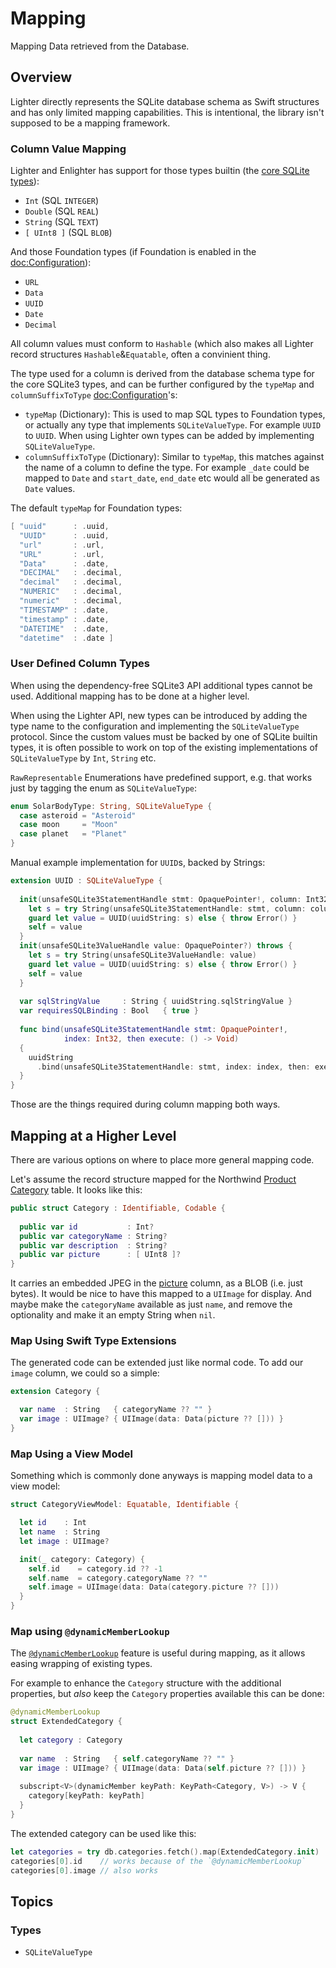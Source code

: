 # Mapping

Mapping Data retrieved from the Database.

## Overview

Lighter directly represents the SQLite database schema as Swift structures
and has only limited mapping capabilities.
This is intentional, the library isn't supposed to be a mapping framework.

### Column Value Mapping

Lighter and Enlighter has support for those types builtin (the 
[core SQLite types](https://www.sqlite.org/datatype3.html)):
- `Int`       (SQL `INTEGER`)
- `Double`    (SQL `REAL`)
- `String`    (SQL `TEXT`)
- `[ UInt8 ]` (SQL `BLOB`)

And those Foundation types (if Foundation is enabled in the 
<doc:Configuration>):
- `URL`
- `Data`
- `UUID`
- `Date`
- `Decimal`

All column values must conform to `Hashable` (which also makes all Lighter 
record structures `Hashable`&`Equatable`, often a convinient thing.

The type used for a column is derived from the database schema type for the
core SQLite3 types, and can be further configured by the 
`typeMap` and `columnSuffixToType` <doc:Configuration>'s:

- `typeMap` (Dictionary): This is used to map SQL types to Foundation types,
  or actually any type that implements ``SQLiteValueType``.
  For example `UUID` to `UUID`.
  When using Lighter own types can be added by implementing ``SQLiteValueType``.
- `columnSuffixToType` (Dictionary): Similar to `typeMap`, this matches
  against the name of a column to define the type.
  For example `_date` could be mapped to `Date` and `start_date`, `end_date`
  etc would all be generated as `Date` values.

The default `typeMap` for Foundation types:
```swift
[ "uuid"      : .uuid,
  "UUID"      : .uuid,
  "url"       : .url,
  "URL"       : .url,
  "Data"      : .date,
  "DECIMAL"   : .decimal,
  "decimal"   : .decimal,
  "NUMERIC"   : .decimal,
  "numeric"   : .decimal,
  "TIMESTAMP" : .date,
  "timestamp" : .date,
  "DATETIME"  : .date,
  "datetime"  : .date ]
```


### User Defined Column Types

When using the dependency-free SQLite3 API additional types cannot be used.
Additional mapping has to be done at a higher level.

When using the Lighter API, new types can be introduced by adding the type
name to the configuration and implementing the ``SQLiteValueType`` protocol.
Since the custom values must be backed by one of SQLite builtin types,
it is often possible to work on top of the existing implementations of
``SQLiteValueType`` by `Int`, `String` etc.

`RawRepresentable` Enumerations have predefined support, 
e.g. that works just by tagging the enum as ``SQLiteValueType``:
```swift
enum SolarBodyType: String, SQLiteValueType {
  case asteroid = "Asteroid"
  case moon     = "Moon"
  case planet   = "Planet"
}
```

Manual example implementation for `UUID`s, backed by Strings:
```swift
extension UUID : SQLiteValueType {
      
  init(unsafeSQLite3StatementHandle stmt: OpaquePointer!, column: Int32) throws {
    let s = try String(unsafeSQLite3StatementHandle: stmt, column: column)
    guard let value = UUID(uuidString: s) else { throw Error() }
    self = value
  }
  init(unsafeSQLite3ValueHandle value: OpaquePointer?) throws {
    let s = try String(unsafeSQLite3ValueHandle: value)
    guard let value = UUID(uuidString: s) else { throw Error() }
    self = value
  }
  
  var sqlStringValue     : String { uuidString.sqlStringValue }
  var requiresSQLBinding : Bool   { true }
  
  func bind(unsafeSQLite3StatementHandle stmt: OpaquePointer!,
            index: Int32, then execute: () -> Void)
  {
    uuidString
      .bind(unsafeSQLite3StatementHandle: stmt, index: index, then: execute)
  }
}
```
Those are the things required during column mapping both ways.


## Mapping at a Higher Level

There are various options on where to place more general mapping code.

Let's assume the record structure mapped for the Northwind 
[Product Category](https://Northwind-swift.github.io/NorthwindSQLite.swift/documentation/northwind/category)
table. It looks like this:
```swift
public struct Category : Identifiable, Codable {
  
  public var id           : Int?
  public var categoryName : String?
  public var description  : String?
  public var picture      : [ UInt8 ]?
}
```

It carries an embedded JPEG in the
[picture](https://Northwind-swift.github.io/NorthwindSQLite.swift/documentation/northwind/category/picture)
column, as a BLOB (i.e. just bytes).
It would be nice to have this mapped to a `UIImage` for display.
And maybe make the `categoryName` available as just `name`, and remove the
optionality and make it an empty String when `nil`.

### Map Using Swift Type Extensions

The generated code can be extended just like normal code. To add our `image`
column, we could so a simple:
```swift
extension Category {

  var name  : String   { categoryName ?? "" }
  var image : UIImage? { UIImage(data: Data(picture ?? [])) }
}
```

### Map Using a View Model

Something which is commonly done anyways is mapping model data to a view model:
```swift
struct CategoryViewModel: Equatable, Identifiable {

  let id    : Int
  let name  : String
  let image : UIImage?

  init(_ category: Category) {
    self.id    = category.id ?? -1
    self.name  = category.categoryName ?? ""
    self.image = UIImage(data: Data(category.picture ?? []))
  }
}
```

### Map using `@dynamicMemberLookup`

The [`@dynamicMemberLookup`](http://www.alwaysrightinstitute.com/swift-dynamic-callable/)
feature is useful during mapping, as it allows easing wrapping of existing
types.

For example to enhance the `Category` structure with the additional properties,
but _also_ keep the `Category` properties available this can be done:
```swift
@dynamicMemberLookup
struct ExtendedCategory {
  
  let category : Category
  
  var name  : String   { self.categoryName ?? "" }
  var image : UIImage? { UIImage(data: Data(self.picture ?? [])) }
  
  subscript<V>(dynamicMember keyPath: KeyPath<Category, V>) -> V {
    category[keyPath: keyPath]
  }
}
```
The extended category can be used like this:
```swift
let categories = try db.categories.fetch().map(ExtendedCategory.init)
categories[0].id    // works because of the `@dynamicMemberLookup`
categories[0].image // also works
```


## Topics

### Types

- ``SQLiteValueType``
